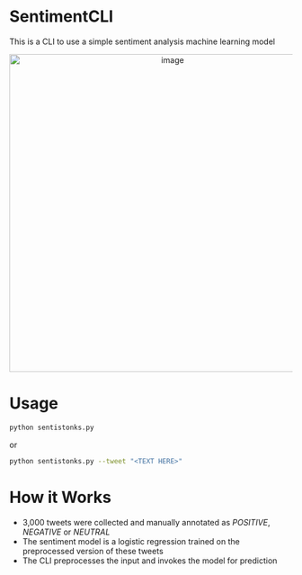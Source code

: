 # SentimentCLI
This is a CLI to use a simple sentiment analysis machine learning model

<p align="center">
<img width="565" alt="image" src="https://user-images.githubusercontent.com/58488209/136592024-a6e74173-0edf-4a71-8e26-42338a111272.png">
</p>

# Usage
```bash
python sentistonks.py
```
or
```bash
python sentistonks.py --tweet "<TEXT HERE>"
```
# How it Works
* 3,000 tweets were collected and manually annotated as *POSITIVE*, *NEGATIVE* or *NEUTRAL*
* The sentiment model is a logistic regression trained on the preprocessed version of these tweets
* The CLI preprocesses the input and invokes the model for prediction
